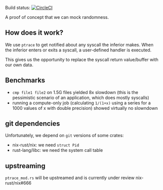 Build status: [![CircleCI](https://circleci.com/gh/marmistrz/randmockery.svg?style=svg)](https://circleci.com/gh/marmistrz/randmockery)

A proof of concept that we can mock randomness.

## How does it work?

We use `ptrace` to get notified about any syscall the inferior makes.
When the inferior enters or exits a syscall, a user-defined handler is executed.

This gives us the opportunity to replace the syscall return value/buffer with our
own data.

## Benchmarks
* `cmp file1 file2` on 1.5G files yielded 8x slowdown (this is the pessimistic scenario of an application, which does mostly syscalls)
* running a compute-only job (calculating `1/(1+x)` using a series for a 1000 values of x with double precision) showed virtually no slowndown

## git dependencies
Unfortunately, we depend on `git` versions of some crates:

* nix-rust/nix: we need `struct Pid`
* rust-lang/libc: we need the system call table

## upstreaming
`ptrace_mod.rs` will be upstreamed and is currently under review nix-rust/nix#666
